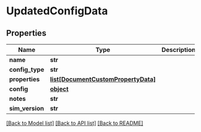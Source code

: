 # UpdatedConfigData

## Properties
Name | Type | Description | Notes
------------ | ------------- | ------------- | -------------
**name** | **str** |  | [optional] 
**config_type** | **str** |  | [optional] 
**properties** | [**list[DocumentCustomPropertyData]**](DocumentCustomPropertyData.md) |  | [optional] 
**config** | [**object**](.md) |  | [optional] 
**notes** | **str** |  | [optional] 
**sim_version** | **str** |  | [optional] 

[[Back to Model list]](../README.md#documentation-for-models) [[Back to API list]](../README.md#documentation-for-api-endpoints) [[Back to README]](../README.md)



